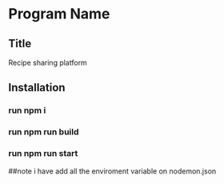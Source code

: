 # Program Name

## Title

Recipe sharing platform

## Installation

### run npm i

### run npm run build

### run npm run start

##note
i have add all the enviroment variable on nodemon.json
